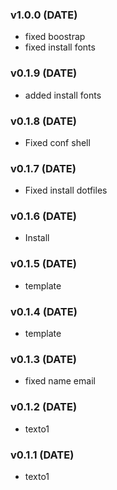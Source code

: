 ### v1.0.0 (DATE)

- fixed boostrap
- fixed install fonts

### v0.1.9 (DATE)

- added install fonts

### v0.1.8 (DATE)

- Fixed conf shell

### v0.1.7 (DATE)

- Fixed install dotfiles

### v0.1.6 (DATE)

- Install

### v0.1.5 (DATE)

- template

### v0.1.4 (DATE)

- template

### v0.1.3 (DATE)

- fixed name email

### v0.1.2 (DATE)

- texto1

### v0.1.1 (DATE)

- texto1
